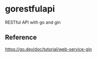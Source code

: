 # gorestfulapi
RESTful API with go and gin

## Reference
https://go.dev/doc/tutorial/web-service-gin

